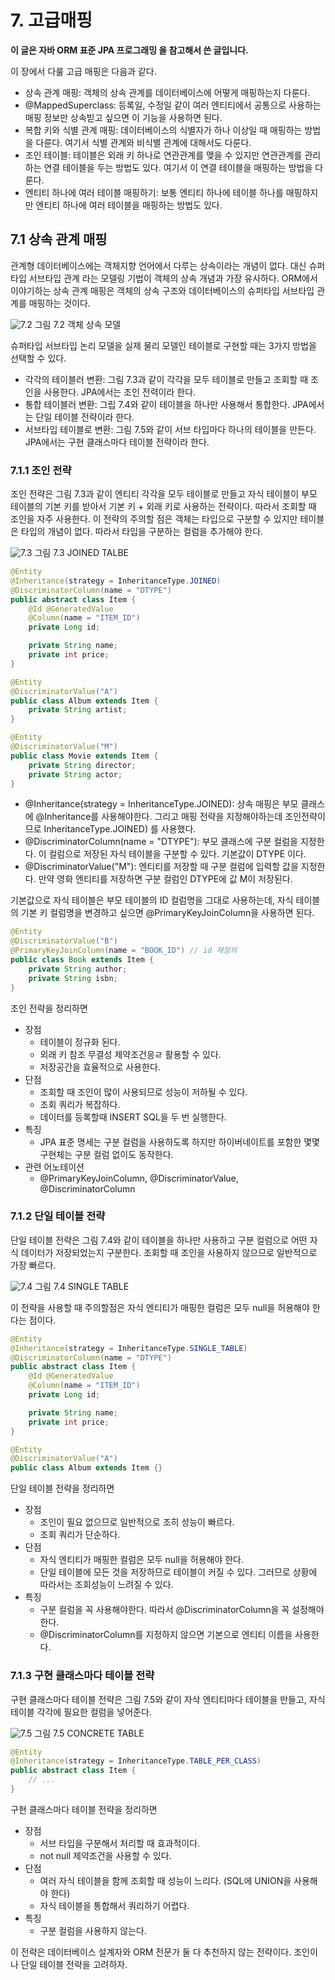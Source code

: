 # 7. 고급매핑

**이 글은 자바 ORM 표준 JPA 프로그래밍 을 참고해서 쓴 글입니다.**

이 장에서 다룰 고급 매핑은 다음과 같다.

- 상속 관계 매핑: 객체의 상속 관계를 데이터베이스에 어떻게 매핑하는지 다룬다.
- @MappedSuperclass: 등록일, 수정일 같이 여러 엔티티에서 공통으로 사용하는 매핑 정보만 상속빋고 싶으면 이 기능을 사용하면 된다.
- 복합 키와 식별 관계 매핑: 데이터베이스의 식별자가 하나 이상일 때 매핑하는 방법을 다룬다. 여기서 식별 관계와 비식별 관계에 대해서도 다룬다.
- 조인 테이블: 테이블은 외래 키 하나로 연관관계를 맺을 수 있지만 연관관계를 관리하는 연결 테이블을 두는 방법도 있다. 여기서 이 연결 테이블을 매핑하는 방법을 다룬다.
- 엔티티 하나에 여러 테이블 매핑하기: 보통 엔티티 하나에 테이블 하나를 매핑하지만 엔티티 하나에 여러 테이블을 매핑하는 방법도 있다.

## 7.1 상속 관계 매핑

관계형 데이터베이스에는 객체지향 언어에서 다루는 상속이라는 개념이 없다. 대신 슈퍼타입 서브타입 관계 라는 모델링 기법이 객체의 상속 개념과 가장 유사하다. ORM에서 이야기하는 상속 관계 매핑은 객체의 상속 구조와 데이터베이스의 슈퍼타입 서브타입 관계를 매핑하는 것이다.

![7.2](../../img/JPA/7/7.2.png) 그림 7.2 객체 상속 모델

슈퍼타입 서브타입 논리 모델을 실제 물리 모델인 테이블로 구현할 때는 3가지 방법을 선택할 수 있다.

- 각각의 테이블러 변환: 그림 7.3과 같이 각각을 모두 테이블로 만들고 조회할 때 조인을 사용한다. JPA에서는 조인 전력이라 한다.
- 통합 테이블러 변환: 그립 7.4와 같이 테이블을 하나만 사용해서 통합한다. JPA에서는 단일 테이블 전략이라 한다.
- 서브타입 테이블로 변환: 그림 7.5와 같이 서브 타입마다 하나의 테이블을 만든다. JPA에서는 구현 클래스마다 테이블 전략이라 한다.

### 7.1.1 조인 전략

조인 전략은 그림 7.3과 같이 엔티티 각각을 모두 테이블로 만들고 자식 테이블이 부모 테이블의 기본 키를 받아서 기본 키 + 외래 키로 사용하는 전략이다. 따라서 조회할 때 조인을 자주 사용한다. 이 전략의 주의할 점은 객체는 타입으로 구분할 수 있지만 테이블은 타입의 개념이 없다. 따라서 타입을 구분하는 컬럼을 추가해야 한다.

![7.3](../../img/JPA/7/7.3.png) 그림 7.3 JOINED TALBE

```java
@Entity
@Inheritance(strategy = InheritanceType.JOINED)
@DiscriminatorColumn(name = "DTYPE")
public abstract class Item {
    @Id @GeneratedValue
    @Column(name = "ITEM_ID")
    private Long id;

    private String name;
    private int price;
}

@Entity
@DiscriminatorValue("A")
public class Album extends Item {
    private String artist;
}

@Entity
@DiscriminatorValue("M")
public class Movie extends Item {
    private String director;
    private String actor;
}
```

- @Inheritance(strategy = InheritanceType.JOINED): 상속 매핑은 부모 클래스에 @Inheritance를 사용해야한다. 그리고 매핑 전략을 지정해야하는데 조인전략이므로 InheritanceType.JOINED) 를 사용했다.
- @DiscriminatorColumn(name = "DTYPE"): 부모 클래스에 구분 컬럼을 지정한다. 이 컬럼으로 저장된 자식 테이블을 구분할 수 있다. 기본값이 DTYPE 이다.
- @DiscriminatorValue("M"): 엔티티를 저장할 때 구분 컬럼에 입력할 값을 지정한다. 만약 영화 엔티티를 저장하면 구분 컬럼인 DTYPE에 값 M이 저장된다.

기본값으로 자식 테이블은 부모 테이블의 ID 컬럼명을 그대로 사용하는데, 자식 테이블의 기본 키 컬럼명을 변경하고 싶으면 @PrimaryKeyJoinColumn을 사용하면 된다.

```java
@Entity
@DiscriminatorValue("B")
@PrimaryKeyJoinColumn(name = "BOOK_ID") // id 재정의
public class Book extends Item {
    private String author;
    private String isbn;
}
```

조인 전략을 정리하면

- 장점
  - 테이블이 정규화 된다.
  - 외래 키 참조 무결성 제약조건응ㄹ 활용할 수 있다.
  - 저장공간을 효율적으로 사용한다.
- 단점
  - 조회할 때 조인이 많이 사용되므로 성능이 저하될 수 있다.
  - 조회 쿼리가 복잡하다.
  - 데이터를 등록할때 INSERT SQL을 두 번 실행한다.
- 특징
  - JPA 표준 명세는 구분 컬럼을 사용하도록 하지만 하이버네이트를 포함한 몇몇 구현체는 구분 컬럼 없이도 동작한다.
- 관련 어노테이션
  - @PrimaryKeyJoinColumn, @DiscriminatorValue, @DiscriminatorColumn

### 7.1.2 단일 테이블 전략

단일 테이블 전략은 그림 7.4와 같이 테이블을 하나만 사용하고 구분 컬럼으로 어떤 자식 데이터가 저장되었는지 구분한다. 조회할 때 조인을 사용하지 않으므로 일반적으로 가장 빠르다.

![7.4](../../img/JPA/7/7.4.png) 그림 7.4 SINGLE TABLE

이 전략을 사용할 때 주의할점은 자식 엔티티가 매핑한 컬럼은 모두 null을 허용해야 한다는 점이다.

```java
@Entity
@Inheritance(strategy = InheritanceType.SINGLE_TABLE)
@DiscriminatorColumn(name = "DTYPE")
public abstract class Item {
    @Id @GeneratedValue
    @Column(name = "ITEM_ID")
    private Long id;

    private String name;
    private int price;
}

@Entity
@DiscriminatorValue("A")
public class Album extends Item {}
```

단일 테이블 전략을 정리하면

- 장점
  - 조인이 필요 없으므로 일반적으로 조히 성능이 빠르다.
  - 조회 쿼리가 단순하다.
- 단점
  - 자식 엔티티가 매핑한 컬럼은 모두 null을 허용해야 한다.
  - 단일 테이블에 모든 것을 저장하므로 테이블이 커질 수 있다. 그러므로 상황에 따라서는 조회성능이 느려질 수 있다.
- 특징
  - 구분 컬럼을 꼭 사용해야한다. 따라서 @DiscriminatorColumn을 꼭 설정해야한다.
  - @DiscriminatorColumn를 지정하지 않으면 기본으로 엔티티 이름을 사용한다.

### 7.1.3 구현 클래스마다 테이블 전략

구현 클래스마다 테이블 전략은 그림 7.5와 같이 자삭 엔티티마다 테이블을 만들고, 자식 테이블 각각에 필요한 컬럼을 넣어준다.

![7.5](../../img/JPA/7/7.5.png) 그림 7.5 CONCRETE TABLE

```java
@Entity
@Inheritance(strategy = InheritanceType.TABLE_PER_CLASS)
public abstract class Item {
    // ...
}
```

구현 클래스마다 테이블 전략을 정리하면

- 장점
  - 서브 타입을 구분해서 처리할 때 효과적이다.
  - not null 제약조건을 사용할 수 있다.
- 단점
  - 여러 자식 테이블을 함께 조회할 때 성능이 느리다. (SQL에 UNION을 사용해야 한다)
  - 자식 테이블을 통합해서 쿼리하기 어렵다.
- 특징
  - 구분 컬럼을 사용하지 않는다.

이 전략은 데이터베이스 설계자와 ORM 전문가 둘 다 추천하지 않는 전략이다. 조인이나 단일 테이블 전략을 고려하자.
